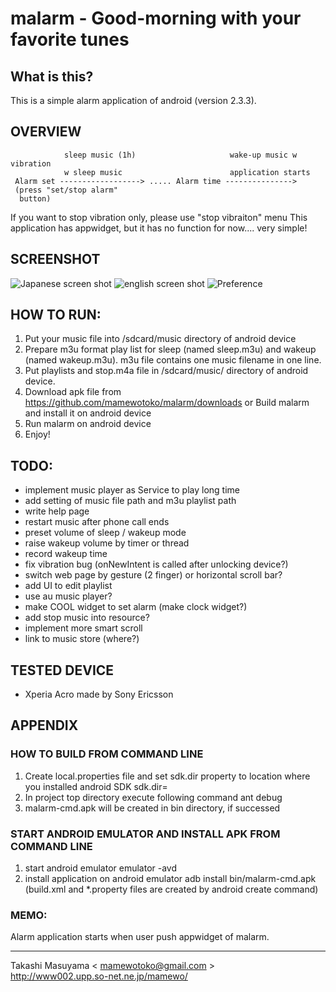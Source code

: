 # malarm - Good-morning with your favorite tunes
## What is this?

This is a simple alarm application of android (version 2.3.3).

## OVERVIEW
                sleep music (1h)                     wake-up music w vibration
                w sleep music                        application starts
     Alarm set ------------------> ..... Alarm time --------------->
     (press "set/stop alarm"
      button)

 If you want to stop vibration only, please use "stop vibraiton" menu
 This application has appwidget, but it has no function for now.... very simple!

## SCREENSHOT
![Japanese screen shot](https://github.com/mamewotoko/malarm/raw/master/doc/alarm_ja.png)
![english screen shot](https://github.com/mamewotoko/malarm/raw/master/doc/alarm_en.png)
![Preference](https://github.com/mamewotoko/malarm/raw/master/doc/malarm_pref.png)

## HOW TO RUN:
1. Put your music file into /sdcard/music directory of android device
2. Prepare m3u format play list for sleep (named sleep.m3u) and wakeup (named wakeup.m3u).
m3u file contains one music filename in one line.
3. Put playlists and stop.m4a file in /sdcard/music/ directory of android device.
4. Download apk file from 
https://github.com/mamewotoko/malarm/downloads
or Build malarm and install it on android device
5. Run malarm on android device
6. Enjoy!

## TODO:
- implement music player as Service to play long time
- add setting of music file path and m3u playlist path
- write help page
- restart music after phone call ends
- preset volume of sleep / wakeup mode
- raise wakeup volume by timer or thread
- record wakeup time
- fix vibration bug (onNewIntent is called after unlocking device?)
- switch web page by gesture (2 finger) or horizontal scroll bar?
- add UI to edit playlist
- use au music player?
- make COOL widget to set alarm (make clock widget?)
- add stop music into resource?
- implement more smart scroll
- link to music store (where?)

## TESTED DEVICE
- Xperia Acro made by Sony Ericsson

## APPENDIX
### HOW TO BUILD FROM COMMAND LINE
1. Create local.properties file and set sdk.dir property to location where you installed android SDK
    sdk.dir=<path to android SDK>
2. In project top directory execute following command
    ant debug
3. malarm-cmd.apk will be created in bin directory, if successed

### START ANDROID EMULATOR AND INSTALL APK FROM COMMAND LINE
1. start android emulator
    emulator -avd <avdname>
2. install application on android emulator
    adb install bin/malarm-cmd.apk
(build.xml and *.property files are created by android create command)

### MEMO:
Alarm application starts when user push appwidget of malarm.

----
Takashi Masuyama < mamewotoko@gmail.com >  
http://www002.upp.so-net.ne.jp/mamewo/
